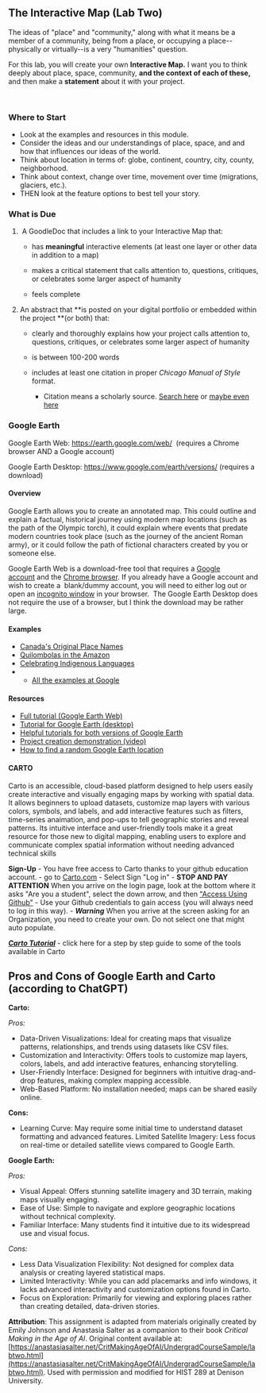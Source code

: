## The Interactive Map (Lab Two)

The ideas of \"place\" and \"community,\" along with what it means be
a member of a community, being from a place, or occupying a
place\--physically or virtually\--is a very \"humanities\" question.

For this lab, you will create your own **Interactive Map.** I want you
to think deeply about place, space, community, **and the context of each
of these,** and then make a **statement** about it with your project. 

 

### Where to Start 

- Look at the examples and resources in this module.
- Consider the ideas and our understandings of place, space, and and how that influences our ideas of the world.
- Think about location in terms of: globe, continent, country, city, county, neighborhood.
- Think about context, change over time, movement over time (migrations, glaciers, etc.).
- THEN look at the feature options to best tell your story.

### What is Due 

1.   A GoodleDoc that includes a link to your Interactive Map that:

    -   has **meaningful** interactive elements (at least one layer or
        other data in addition to a map)

    -   makes a critical statement that calls attention to, questions,
        critiques, or celebrates some larger aspect of humanity

    -   feels complete

2.  An abstract that **is posted on your digital portfolio or embedded
    within the project **(or both) that:

    -   clearly and thoroughly explains how your project calls attention
        to, questions, critiques, or celebrates some larger aspect of
        humanity

    -   is between 100-200 words

    -   includes at least one citation in proper *Chicago Manual of Style* format.

        -   Citation means a scholarly source. [Search
            here](https://guides.ucf.edu/c.php?g=78763&p=508976) or
            [maybe even here](https://scholar.google.com/)

### **Google Earth**

Google Earth Web: <https://earth.google.com/web/>  (requires a Chrome
browser AND a Google account)

Google Earth Desktop: <https://www.google.com/earth/versions/> (requires
a download)

#### Overview 

Google Earth allows you to create an annotated map. This could outline
and explain a factual, historical journey using modern map locations
(such as the path of the Olympic torch), it could explain where events
that predate modern countries took place (such as the journey of the
ancient Roman army), or it could follow the path of fictional characters
created by you or someone else. 

Google Earth Web is a download-free tool that requires a [Google
account](https://www.google.com/accounts/NewAccount) and the [Chrome
browser](https://www.google.com/chrome/browser/). If you already have a
Google account and wish to create a  blank/dummy account, you will need
to either log out or open an [incognito
window](https://www.computerworld.com/article/3356840/how-to-go-incognito-in-chrome-firefox-safari-and-edge.html) in
your browser.  The Google Earth Desktop does not require the use of a
browser, but I think the download may be rather large.

#### Examples 

-   <a href="https://earth.google.com/web/data=MkEKPwo9CiExTlQxOUdfN0tSRFYzWHdMb1BzR1RYVjYwUFJQUnA3ZFQSFgoUMDgyRTU5QUZBMzJCODgwMEY5QjYgAUICCABKCAjVo4XnARAB" target="_blank" rel="noopener noreferrer">Canada's Original Place Names</a>
-   <a href="https://earth.google.com/web/data=MkEKPwo9CiExY0FscjQ1X3ZYSnY2dElhZUptY2FhYU93LTcxU1J3MjESFgoUMDgxNDNFMjBCRDJBOTBEMUI3NjIgAUICCABKCAic89XGBRAB" target="_blank" rel="noopener noreferrer">Quilombolas in the Amazon</a>
-   <a href="https://earth.google.com/web/data=MkEKPwo9CiExZWkzcmQwd0lBbmx2d1h1WlFOVHZ6OWZJNERBWjJpZncSFgoUMDcxMzE0NTg1RDJCOUNFNUVCNTIgAUICCABKCAjjzuaaARAB" target="_blank" rel="noopener noreferrer">Celebrating Indigenous Languages</a>
- -   <a href="https://www.google.com/earth/about/gallery/" target="_blank" rel="noopener noreferrer">All the examples at Google</a>

#### Resources 

-   [Full tutorial (Google Earth
    Web)](https://www.google.com/earth/outreach/learn/create-a-map-or-story-in-google-earth-web/#prerequisites-)
-   [Tutorial for Google Earth
    (desktop)](https://www.google.com/earth/outreach/learn/creating-photos-image-overlays-in-google-earth/#add-an-image-overlay-1)
-   [Helpful tutorials for both versions of Google
    Earth](https://www.google.com/earth/outreach/learn/)
-   [Project creation demonstration
    (video)](https://www.youtube.com/watch?v=nUyfJz6ARLY)
-   [How to find a random Google Earth
    location](https://www.assortedstuff.com/stuff/google-earth-im-feeling-lucky/)



#### CARTO

Carto is an accessible, cloud-based platform designed to help users easily create interactive and visually engaging maps by working with spatial data. It allows beginners to upload datasets, customize map layers with various colors, symbols, and labels, and add interactive features such as filters, time-series anaimation, and pop-ups to tell geographic stories and reveal patterns. Its intuitive interface and user-friendly tools make it a great resource for those new to digital mapping, enabling users to explore and communicate complex spatial information without needing advanced technical skills

**Sign-Up**
    - You have free access to Carto thanks to your github education account.
    - go to <a href="https://carto.com" target="_blank" rel="noopener noreferrer">Carto.com</a>
    - Select Sign "Log in"
    - **STOP AND PAY ATTENTION** When you arrive on the login page, look at the bottom where it asks "Are you a student", select the down arrow, and then <a href="https://app.carto.com/students" target="_blank" rel="noopener noreferrer">"Access Using Github"</a>
    - Use your Github credentials to gain access (you will always need to log in this way). 
    - ***Warning*** When you arrive at the screen asking for an Organization, you need to create your own.  Do not select one that might auto populate.

***<a href="https://docs.google.com/document/d/1gD2O-HJz-WbMGUG3cHU6B7A6E0-pkObUtyE2ESgaRXg/edit?usp=sharing" target="_blank" rel="noopener noreferrer">Carto Tutorial</a>*** - click here for a step by step guide to some of the tools available in Carto


Pros and Cons of Google Earth and Carto (according to ChatGPT)
---
**Carto:**

*Pros:*

- Data-Driven Visualizations: Ideal for creating maps that visualize patterns, relationships, and trends using datasets like CSV files.
- Customization and Interactivity: Offers tools to customize map layers, colors, labels, and add interactive features, enhancing storytelling.
- User-Friendly Interface: Designed for beginners with intuitive drag-and-drop features, making complex mapping accessible.
- Web-Based Platform: No installation needed; maps can be shared easily online.

**Cons:**

- Learning Curve: May require some initial time to understand dataset formatting and advanced features.
Limited Satellite Imagery: Less focus on real-time or detailed satellite views compared to Google Earth.


**Google Earth:**

*Pros:*

- Visual Appeal: Offers stunning satellite imagery and 3D terrain, making maps visually engaging.
- Ease of Use: Simple to navigate and explore geographic locations without technical complexity.
- Familiar Interface: Many students find it intuitive due to its widespread use and visual focus.

*Cons:*

- Less Data Visualization Flexibility: Not designed for complex data analysis or creating layered statistical maps.
- Limited Interactivity: While you can add placemarks and info windows, it lacks advanced interactivity and customization options found in Carto.
- Focus on Exploration: Primarily for viewing and exploring places rather than creating detailed, data-driven stories.


**Attribution**: This assignment is adapted from materials originally created by Emily Johnson and Anastasia Salter as a companion to their book *Critical Making in the Age of AI*. Original content available at: [https://anastasiasalter.net/CritMakingAgeOfAI/UndergradCourseSample/labtwo.html](https://anastasiasalter.net/CritMakingAgeOfAI/UndergradCourseSample/labtwo.html). Used with permission and modified for HIST 289 at Denison University.

